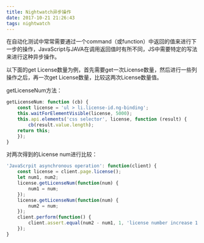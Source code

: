```yaml
---
title: Nightwatch异步操作
date: 2017-10-21 21:26:43
tags: nightwatch
---
```


在自动化测试中常常需要通过一个command（或function）中返回的值来进行下一步的操作，JavaScript与JAVA在调用返回值时有所不同，JS中需要特定的写法来进行这种异步操作。

以下面的get License数量为例，首先需要get一次License数量，然后进行一些列操作之后，再一次get License数量，比较这两次License数量值。

getLicenseNum方法：
```javascript
getLicenseNum: function (cb) {
    const license = 'ul > li.license-id.ng-binding';
    this.waitForElementVisible(license, 5000);
    this.api.elements('css selector', license, function (result) {
        cb(result.value.length);
    return this;
    });
}
```

对两次得到的License num进行比较：

```javascript
'JavaScrpit asynchronous operation': function(client) {
    const license = client.page.license();
    let num1, num2;
    license.getLicenseNum(function(num) {
        num1 = num;
    });
    license.getLicenseNum(function(num) {
        num2 = num;
    });
    client.perform(function() {
        client.assert.equal(num2 - num1, 1, 'license number increase 1');
    });
}
```